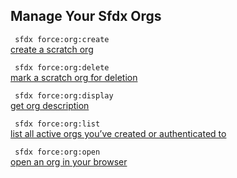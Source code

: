 ## Manage Your Sfdx Orgs



``` sfdx force:org:create```   
 [create a scratch org](./manageyoursfdxorgs.md)

``` sfdx force:org:delete```   
 [mark a scratch org for deletion](./manageyoursfdxorgs.md)

``` sfdx force:org:display```   
 [get org description](./manageyoursfdxorgs.md)

``` sfdx force:org:list```   
 [list all active orgs you’ve created or authenticated to](./manageyoursfdxorgs.md)

``` sfdx force:org:open```   
 [open an org in your browser](./manageyoursfdxorgs.md)

